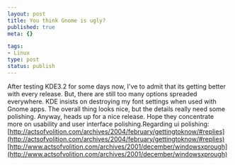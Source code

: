 ```yaml
--- 
layout: post
title: You think Gnome is ugly?
published: true
meta: {}

tags: 
- Linux
type: post
status: publish
---
```

After testing KDE3.2 for some days now, I've to admit that its getting better with every release. But, there are still too many options spreaded everywhere. KDE insists on destroying my font settings when used with Gnome apps. The overall thing looks nice, but the details really need some polishing. Anyway, heads up for a nice release. Hope they concentrate more on usability and user interface polishing.Regarding ui polishing:[http://actsofvolition.com/archives/2004/february/gettingtoknow/#replies](http://actsofvolition.com/archives/2004/february/gettingtoknow/#replies)[http://www.actsofvolition.com/archives/2001/december/windowsxprough](http://www.actsofvolition.com/archives/2001/december/windowsxprough)
